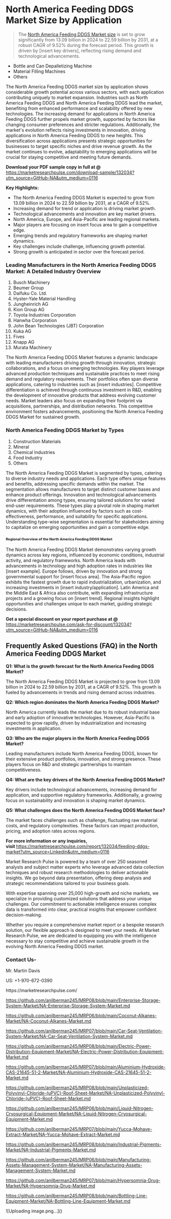 <h1>North America Feeding DDGS Market&nbsp;Size by Application</h1><blockquote><p>The <a href="https://marketresearchpulse.com/download-sample/132034?utm_source=GitHub-NA&amp;utm_medium=0116">North America Feeding DDGS Market size</a> is set to grow significantly from 13.09 billion in 2024 to 22.59 billion by 2031, at a robust CAGR of 9.52% during the forecast period. This growth is driven by [insert key drivers], reflecting rising demand and technological advancements.</p></blockquote><ul><li>Bottle and Can Depalletizing Machine <li> Material Filling Machines <li> Others</li></ul><p>The North America Feeding DDGS market size by application shows considerable growth potential across various sectors, with each application contributing uniquely to market expansion. Industries such as North America Feeding DDGS and North America Feeding DDGS lead the market, benefiting from enhanced performance and scalability offered by new technologies. The increasing demand for applications in North America Feeding DDGS further propels market growth, supported by factors like changing consumer preferences and stricter regulations. Additionally, the market's evolution reflects rising investments in innovation, driving applications in North America Feeding DDGS to new heights. This diversification across applications presents strategic opportunities for businesses to target specific niches and drive revenue growth. As the market continues to evolve, adaptability to emerging applications will be crucial for staying competitive and meeting future demands.</p><p><strong>Download your PDF sample copy in full at @ </strong><a href="https://marketresearchpulse.com/download-sample/132034?utm_source=GitHub-NA&amp;utm_medium=0116">https://marketresearchpulse.com/download-sample/132034?utm_source=GitHub-NA&amp;utm_medium=0116</a></p><p><strong>Key Highlights: </strong></p><ul><li>The North America Feeding DDGS Market is expected to grow from 13.09 billion in 2024 to 22.59 billion by 2031, at a CAGR of 9.52%.</li><li>Increasing demand for trend or application is driving market growth.</li><li>Technological advancements and innovation are key market drivers.</li><li>North America, Europe, and Asia-Pacific are leading regional markets.</li><li>Major players are focusing on insert focus area to gain a competitive edge.</li><li>Emerging trends and regulatory frameworks are shaping market dynamics.</li><li>Key challenges include challenge, influencing growth potential.</li><li>Strong growth is anticipated in sector over the forecast period.</li></ul><h3>Leading Manufacturers in the North America Feeding DDGS Market: A Detailed Industry Overview</h3><ol><li>Busch Machinery</li><li>Beumer Group</li><li>Daifuku Co. Ltd.</li><li>Hyster-Yale Material Handling</li><li>Jungheinrich AG</li><li>Kion Group AG</li><li>Toyota Industries Corporation</li><li>Hanwha Corporation</li><li>John Bean Technologies (JBT) Corporation</li><li>Kuka AG</li><li>Fives</li><li>Knapp AG</li><li>Murata Machinery</li></ol><div class="flex max-w-full flex-col flex-grow"><div class="min-h-8 text-message flex w-full flex-col items-end gap-2 whitespace-normal break-words [.text-message+&amp;]:mt-5" dir="auto" data-message-author-role="assistant" data-message-id="fd8432e4-4910-450d-b182-61b7bfb0a01f" data-message-model-slug="gpt-4o"><div class="flex w-full flex-col gap-1 empty:hidden first:pt-[3px]"><div class="markdown prose w-full break-words dark:prose-invert light"><p>The North America Feeding DDGS Market features a dynamic landscape with leading manufacturers driving growth through innovation, strategic collaborations, and a focus on emerging technologies. Key players leverage advanced production techniques and sustainable practices to meet rising demand and regulatory requirements. Their portfolios often span diverse applications, catering to industries such as [insert industries]. Competitive differentiation is achieved through continuous investment in R&amp;D, enabling the development of innovative products that address evolving customer needs. Market leaders also focus on expanding their footprint via acquisitions, partnerships, and distribution networks. This competitive environment fosters advancements, positioning the North America Feeding DDGS Market for sustained growth.</p></div></div></div></div><h3>North America Feeding DDGS Market by Types</h3><ol><li>Construction Materials <li> Mineral <li> Chemical Industries <li> Food Industry <li> Others</li></ol><div class="flex max-w-full flex-col flex-grow"><div class="min-h-8 text-message flex w-full flex-col items-end gap-2 whitespace-normal break-words [.text-message+&amp;]:mt-5" dir="auto" data-message-author-role="assistant" data-message-id="084470be-0bb7-4664-bddf-5156b4f41249" data-message-model-slug="gpt-4o-mini"><div class="flex w-full flex-col gap-1 empty:hidden first:pt-[3px]"><div class="markdown prose w-full break-words dark:prose-invert light"><p>The North America Feeding DDGS Market is segmented by types, catering to diverse industry needs and applications. Each type offers unique features and benefits, addressing specific demands within the market. The segmentation allows manufacturers to target distinct customer bases and enhance product offerings. Innovation and technological advancements drive differentiation among types, ensuring tailored solutions for varied end-user requirements. These types play a pivotal role in shaping market dynamics, with their adoption influenced by factors such as cost-effectiveness, performance, and suitability for specific applications. Understanding type-wise segmentation is essential for stakeholders aiming to capitalize on emerging opportunities and gain a competitive edge.</p></div></div></div></div><h3><span style="font-size: 11px;">Regional Overview of the North America Feeding DDGS Market</span></h3><div class="flex max-w-full flex-col flex-grow"><div class="min-h-8 text-message flex w-full flex-col items-end gap-2 whitespace-normal break-words [.text-message+&amp;]:mt-5" dir="auto" data-message-author-role="assistant" data-message-id="e9038762-ce64-4e30-91c9-9bd413514231" data-message-model-slug="gpt-4o-mini"><div class="flex w-full flex-col gap-1 empty:hidden first:pt-[3px]"><div class="markdown prose w-full break-words dark:prose-invert light"><p>The North America Feeding DDGS Market demonstrates varying growth dynamics across key regions, influenced by economic conditions, industrial activity, and regulatory frameworks. North America leads with advancements in technology and high adoption rates in industries like [insert example]. Europe follows, driven by innovation and strong governmental support for [insert focus area]. The Asia-Pacific region exhibits the fastest growth due to rapid industrialization, urbanization, and increasing investments in [insert industry/application]. Latin America and the Middle East &amp; Africa also contribute, with expanding infrastructure projects and a growing focus on [insert trend]. Regional insights highlight opportunities and challenges unique to each market, guiding strategic decisions.</p></div></div></div></div><p><strong>Get a special discount on your report purchase at @ </strong><a href="https://marketresearchpulse.com/ask-for-discount/132034?utm_source=GitHub-NA&amp;utm_medium=0116">https://marketresearchpulse.com/ask-for-discount/132034?utm_source=GitHub-NA&amp;utm_medium=0116</a></p><h2>Frequently Asked Questions (FAQ) in the North America Feeding DDGS Market</h2><p><strong>Q1: What is the growth forecast for the North America Feeding DDGS Market?</strong></p><p>The North America Feeding DDGS Market is projected to grow from 13.09 billion in 2024 to 22.59 billion by 2031, at a CAGR of 9.52%. This growth is fueled by advancements in trends and rising demand across industries.</p><p><strong>Q2: Which region dominates the North America Feeding DDGS Market?</strong></p><p>North America currently leads the market due to its robust industrial base and early adoption of innovative technologies. However, Asia-Pacific is expected to grow rapidly, driven by industrialization and increasing investments in application.</p><p><strong>Q3: Who are the major players in the North America Feeding DDGS Market?</strong></p><p>Leading manufacturers include North America Feeding DDGS, known for their extensive product portfolios, innovation, and strong presence. These players focus on R&amp;D and strategic partnerships to maintain competitiveness.</p><p><strong>Q4: What are the key drivers of the North America Feeding DDGS Market?</strong></p><p>Key drivers include technological advancements, increasing demand for application, and supportive regulatory frameworks. Additionally, a growing focus on sustainability and innovation is shaping market dynamics.</p><p><strong>Q5: What challenges does the North America Feeding DDGS Market face?</strong></p><p>The market faces challenges such as challenge, fluctuating raw material costs, and regulatory complexities. These factors can impact production, pricing, and adoption rates across regions.</p><p><strong>For more information or any inquiries, visit&nbsp;</strong><a href="https://marketresearchpulse.com/report/132034/feeding-ddgs-market?utm_source=Linkedin&utm_medium=0116">https://marketresearchpulse.com/report/132034/feeding-ddgs-market?utm_source=Linkedin&utm_medium=0116</a></p><p>Market Research Pulse is powered by a team of over 250 seasoned analysts and subject matter experts who leverage advanced data collection techniques and robust research methodologies to deliver actionable insights. We go beyond data presentation, offering deep analysis and strategic recommendations tailored to your business goals.</p><p>With expertise spanning over 25,000 high-growth and niche markets, we specialize in providing customized solutions that address your unique challenges. Our commitment to actionable intelligence ensures complex data is transformed into clear, practical insights that empower confident decision-making.</p><p>Whether you require a comprehensive market report or a bespoke research solution, our flexible approach is designed to meet your needs. At Market Research Pulse, we are dedicated to equipping you with the intelligence necessary to stay competitive and achieve sustainable growth in the evolving North America Feeding DDGS market.</p><h3><strong>Contact Us-</strong></h3><p>Mr. Martin Davis</p><p>US: +1-970-672-0390</p><p>https://marketresearchpulse.com/</p><p><a href="https://github.com/anilberman245/MRP08/blob/main/Enterprise-Storage-System-Market/NA-Enterprise-Storage-System-Market.md">https://github.com/anilberman245/MRP08/blob/main/Enterprise-Storage-System-Market/NA-Enterprise-Storage-System-Market.md</a></p><p><a href="https://github.com/anilberman245/MRP06/blob/main/Coconut-Alkanes-Market/NA-Coconut-Alkanes-Market.md">https://github.com/anilberman245/MRP06/blob/main/Coconut-Alkanes-Market/NA-Coconut-Alkanes-Market.md</a></p><p><a href="https://github.com/anilberman245/MRP07/blob/main/Car-Seat-Ventilation-System-Market/NA-Car-Seat-Ventilation-System-Market.md">https://github.com/anilberman245/MRP07/blob/main/Car-Seat-Ventilation-System-Market/NA-Car-Seat-Ventilation-System-Market.md</a></p><p><a href="https://github.com/anilberman245/MRP08/blob/main/Electric-Power-Distribution-Equipment-Market/NA-Electric-Power-Distribution-Equipment-Market.md">https://github.com/anilberman245/MRP08/blob/main/Electric-Power-Distribution-Equipment-Market/NA-Electric-Power-Distribution-Equipment-Market.md</a></p><p><a href="https://github.com/anilberman245/MRP07/blob/main/Aluminium-Hydroxide-CAS-21645-51-2-Market/NA-Aluminium-Hydroxide-CAS-21645-51-2-Market.md">https://github.com/anilberman245/MRP07/blob/main/Aluminium-Hydroxide-CAS-21645-51-2-Market/NA-Aluminium-Hydroxide-CAS-21645-51-2-Market.md</a></p><p><a href="https://github.com/anilberman245/MRP08/blob/main/Unplasticized-Polyvinyl-Chloride-(uPVC)-Roof-Sheet-Market/NA-Unplasticized-Polyvinyl-Chloride-(uPVC)-Roof-Sheet-Market.md">https://github.com/anilberman245/MRP08/blob/main/Unplasticized-Polyvinyl-Chloride-(uPVC)-Roof-Sheet-Market/NA-Unplasticized-Polyvinyl-Chloride-(uPVC)-Roof-Sheet-Market.md</a></p><p><a href="https://github.com/anilberman245/MRP06/blob/main/Liquid-Nitrogen-Cryosurgical-Equipment-Market/NA-Liquid-Nitrogen-Cryosurgical-Equipment-Market.md">https://github.com/anilberman245/MRP06/blob/main/Liquid-Nitrogen-Cryosurgical-Equipment-Market/NA-Liquid-Nitrogen-Cryosurgical-Equipment-Market.md</a></p><p><a href="https://github.com/anilberman245/MRP07/blob/main/Yucca-Mohave-Extract-Market/NA-Yucca-Mohave-Extract-Market.md">https://github.com/anilberman245/MRP07/blob/main/Yucca-Mohave-Extract-Market/NA-Yucca-Mohave-Extract-Market.md</a></p><p><a href="https://github.com/anilberman245/MRP08/blob/main/Industrial-Pigments-Market/NA-Industrial-Pigments-Market.md">https://github.com/anilberman245/MRP08/blob/main/Industrial-Pigments-Market/NA-Industrial-Pigments-Market.md</a></p><p><a href="https://github.com/anilberman245/MRP06/blob/main/Manufacturing-Assets-Management-System-Market/NA-Manufacturing-Assets-Management-System-Market.md">https://github.com/anilberman245/MRP06/blob/main/Manufacturing-Assets-Management-System-Market/NA-Manufacturing-Assets-Management-System-Market.md</a></p><p><a href="https://github.com/anilberman245/MRP07/blob/main/Hypersomnia-Drug-Market/NA-Hypersomnia-Drug-Market.md">https://github.com/anilberman245/MRP07/blob/main/Hypersomnia-Drug-Market/NA-Hypersomnia-Drug-Market.md</a></p><p><a href="https://github.com/anilberman245/MRP08/blob/main/Bottling-Line-Equipment-Market/NA-Bottling-Line-Equipment-Market.md">https://github.com/anilberman245/MRP08/blob/main/Bottling-Line-Equipment-Market/NA-Bottling-Line-Equipment-Market.md</a></p>
![Uploading image.png…]()
